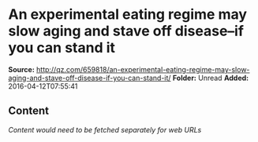 # An experimental eating regime may slow aging and stave off disease–if you can stand it

**Source:** http://qz.com/659818/an-experimental-eating-regime-may-slow-aging-and-stave-off-disease-if-you-can-stand-it/
**Folder:** Unread
**Added:** 2016-04-12T07:55:41




## Content
*Content would need to be fetched separately for web URLs*
